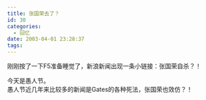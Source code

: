 ```yaml
---
title: 张国荣去了？
id: 30
categories:
  - 回忆
date: 2003-04-01 23:28:37
tags:
---
```


刚刚按了一下F5准备睡觉了，新浪新闻出现一条小链接：张国荣自杀？！ 

<div>今天是愚人节。</div>
<div>
</div>
<div>愚人节近几年来比较多的新闻是Gates的各种死法，张国荣也效仿？！</div>